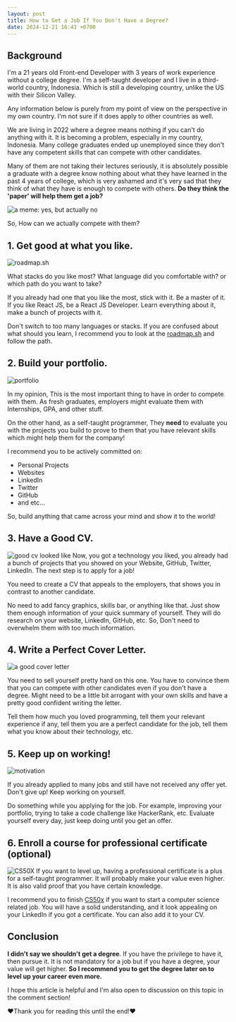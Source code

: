 ```yaml
---
layout: post
title: How to Get a Job If You Don't Have a Degree?
date: 2024-12-21 16:43 +0700
---
```


## Background

I'm a 21 years old Front-end Developer with 3 years of work experience without a college degree. I'm a self-taught developer and I live in a third-world country, Indonesia. Which is still a developing country, unlike the US with their Silicon Valley.

Any information below is purely from my point of view on the perspective in my own country. I'm not sure if it does apply to other countries as well.

We are living in 2022 where a degree means nothing if you can't do anything with it. It is becoming a problem, especially in my country, Indonesia. Many college graduates ended up unemployed since they don't have any competent skills that can compete with other candidates.

Many of them are not taking their lectures seriously, it is absolutely possible a graduate with a degree know nothing about what they have learned in the past 4 years of college, which is very ashamed and it's very sad that they think of what they have is enough to compete with others. **Do they think the 'paper' will help them get a job?**

![a meme: yes, but actually no](https://dev-to-uploads.s3.amazonaws.com/uploads/articles/sksvlts33ckwh29noako.jpg)

So, How can we actually compete with them?

## 1. Get good at what you like.

![roadmap.sh](https://dev-to-uploads.s3.amazonaws.com/uploads/articles/935szd3xqng4qgjg5ljx.png)

What stacks do you like most? What language did you comfortable with? or which path do you want to take?

If you already had one that you like the most, stick with it. Be a master of it. If you like React JS, be a React JS Developer. Learn everything about it, make a bunch of projects with it.

Don't switch to too many languages or stacks. If you are confused about what should you learn, I recommend you to look at the [roadmap.sh](https://roadmap.sh/) and follow the path.

## 2. Build your portfolio.

![portfolio](https://dev-to-uploads.s3.amazonaws.com/uploads/articles/6f2rcm2a8crset5dw9c6.png)

In my opinion, This is the most important thing to have in order to compete with them. As fresh graduates, employers might evaluate them with Internships, GPA, and other stuff.

On the other hand, as a self-taught programmer, They **need** to evaluate you with the projects you build to prove to them that you have relevant skills which might help them for the company!

I recommend you to be actively committed on:

- Personal Projects
- Websites
- LinkedIn
- Twitter
- GitHub
- and etc...

So, build anything that came across your mind and show it to the world!

## 3. Have a Good CV.

![good cv looked like](https://dev-to-uploads.s3.amazonaws.com/uploads/articles/3f7624nb0269s2hkxxbn.png)
Now, you got a technology you liked, you already had a bunch of projects that you showed on your Website, GitHub, Twitter, LinkedIn. The next step is to apply for a job!

You need to create a CV that appeals to the employers, that shows you in contrast to another candidate.

No need to add fancy graphics, skills bar, or anything like that. Just show them enough information of your quick summary of yourself. They will do research on your website, LinkedIn, GitHub, etc. So, Don't need to overwhelm them with too much information.

## 4. Write a Perfect Cover Letter.

![a good cover letter](https://dev-to-uploads.s3.amazonaws.com/uploads/articles/glk279fraitsydennuwu.png)

You need to sell yourself pretty hard on this one. You have to convince them that you can compete with other candidates even if you don't have a degree. Might need to be a little bit arrogant with your own skills and have a pretty good confident writing the letter.

Tell them how much you loved programming, tell them your relevant experience if any, tell them you are a perfect candidate for the job, tell them what you know about their technology, etc.

## 5. Keep up on working!

![motivation](https://dev-to-uploads.s3.amazonaws.com/uploads/articles/vobajcy40296q66nwgug.png)

If you already applied to many jobs and still have not received any offer yet. Don't give up! Keep working on yourself.

Do something while you applying for the job. For example, improving your portfolio, trying to take a code challenge like HackerRank, etc. Evaluate yourself every day, just keep doing until you get an offer.

## 6. Enroll a course for professional certificate (optional)

![CS50X](https://dev-to-uploads.s3.amazonaws.com/uploads/articles/d5kqisa16c5dxe3fcoxe.png)
If you want to level up, having a professional certificate is a plus for a self-taught programmer. It will probably make your value even higher. It is also valid proof that you have certain knowledge.

I recommend you to finish [CS50x](https://cs50.harvard.edu/x/2022/) if you want to start a computer science related job. You will have a solid understanding, and it look appealing on your LinkedIn if you got a certificate. You can also add it to your CV.

## Conclusion

**I didn't say we shouldn't get a degree**. If you have the privilege to have it, then pursue it. It is not mandatory for a job but if you have a degree, your value will get higher. **So I recommend you to get the degree later on to level up your career even more.**

I hope this article is helpful and I'm also open to discussion on this topic in the comment section!

❤️Thank you for reading this until the end!❤️

